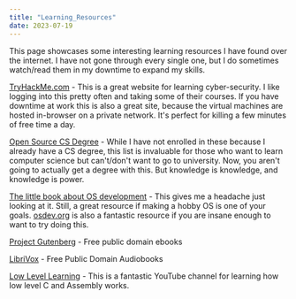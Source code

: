 ```yaml
---
title: "Learning_Resources"
date: 2023-07-19
---
```

This page showcases some interesting learning resources I have found over the internet. I have not gone through every single one, but I do sometimes watch/read them in my downtime to expand my skills.

[TryHackMe.com](https://tryhackme.com/) - This is a great website for learning cyber-security. I like logging into this pretty often and taking some of their courses. If you have downtime at work this is also a great site, because the virtual machines are hosted in-browser on a private network. It's perfect for killing a few minutes of free time a day.

[Open Source CS Degree](https://github.com/ForrestKnight/open-source-cs) - While I have not enrolled in these because I already have a CS degree, this list is invaluable for those who want to learn computer science but can't/don't want to go to university. Now, you aren't going to actually get a degree with this. But knowledge is knowledge, and knowledge is power.

[The little book about OS development](https://littleosbook.github.io/) - This gives me a headache just looking at it. Still, a great resource if making a hobby OS is one of your goals. [osdev.org](https://wiki.osdev.org/Expanded_Main_Page) is also a fantastic resource if you are insane enough to want to try doing this.

[Project Gutenberg](https://www.gutenberg.org/) - Free public domain ebooks

[LibriVox](https://librivox.org/) - Free Public Domain Audiobooks

[Low Level Learning](https://www.youtube.com/@LowLevelLearning) - This is a fantastic YouTube channel for learning how low level C and Assembly works.